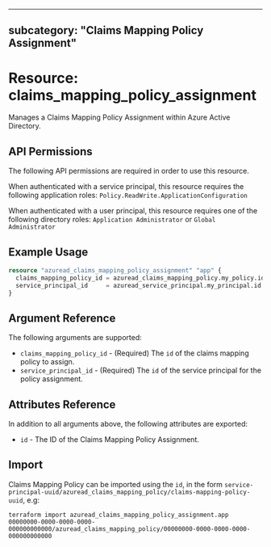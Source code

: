 
---
subcategory: "Claims Mapping Policy Assignment"
---

# Resource: claims_mapping_policy_assignment

Manages a Claims Mapping Policy Assignment within Azure Active Directory.

## API Permissions

The following API permissions are required in order to use this resource.

When authenticated with a service principal, this resource requires the following application roles: `Policy.ReadWrite.ApplicationConfiguration` 

When authenticated with a user principal, this resource requires one of the following directory roles: `Application Administrator` or `Global Administrator`

## Example Usage

```terraform
resource "azuread_claims_mapping_policy_assignment" "app" {
  claims_mapping_policy_id = azuread_claims_mapping_policy.my_policy.id
  service_principal_id     = azuread_service_principal.my_principal.id
}
```

## Argument Reference

The following arguments are supported:

* `claims_mapping_policy_id` - (Required) The `id` of the claims mapping policy to assign.
* `service_principal_id` - (Required) The `id` of the service principal for the policy assignment.

## Attributes Reference

In addition to all arguments above, the following attributes are exported:

* `id` - The ID of the Claims Mapping Policy Assignment.

## Import

Claims Mapping Policy can be imported using the `id`, in the form `service-principal-uuid/azuread_claims_mapping_policy/claims-mapping-policy-uuid`, e.g:

```shell
terraform import azuread_claims_mapping_policy_assignment.app 00000000-0000-0000-0000-000000000000/azuread_claims_mapping_policy/00000000-0000-0000-0000-000000000000
```
